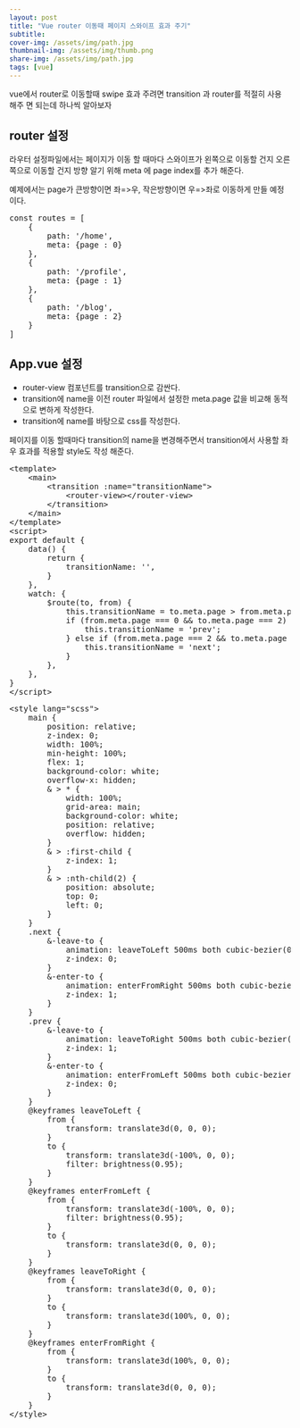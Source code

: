 ```yaml
---
layout: post
title: "Vue router 이동때 페이지 스와이프 효과 주기"
subtitle:
cover-img: /assets/img/path.jpg
thumbnail-img: /assets/img/thumb.png
share-img: /assets/img/path.jpg
tags: [vue]
---
```

<p>vue에서 router로 이동할때 swipe 효과 주려면 transition 과 router를 적절히 사용 해주 면 되는데 하나씩 알아보자</p>
<!--more-->
<h2 class="text-clip clip-img">router 설정</h2>
<p>라우터 설정파일에서는 페이지가 이동 할 때마다 스와이프가 왼쪽으로 이동할 건지 오른쪽으로 이동할 건지 방향 알기 위해 meta 에 page index를 추가 해준다. </p>
<p>예제에서는 page가 큰방향이면 좌=>우, 작은방향이면 우=>좌로 이동하게 만들 예정이다.</p>
<pre class="html">
const routes = [
    {
        path: '/home',
        meta: {page : 0}
    },
    {
        path: '/profile',
        meta: {page : 1}
    },
    {
        path: '/blog',
        meta: {page : 2}
    }
]
</pre>

<h2 class="text-clip clip-img">App.vue 설정</h2>
<ul>
    <li>router-view 컴포넌트를 transition으로 감싼다.</li>
    <li>transition에 name을 이전 router 파일에서 설정한 meta.page 값을 비교해 동적으로 변하게 작성한다.</li>
    <li>transition에 name를 바탕으로 css를 작성한다.</li>
</ul>
<p>페이지를 이동 할때마다 transition의 name을 변경해주면서 transition에서 사용할 좌우 효과를 적용할 style도 작성 해준다.</p>
<pre class="html">
&lt;template&gt;
    &lt;main&gt;
        &lt;transition :name="transitionName"&gt;
            &lt;router-view&gt;&lt;/router-view&gt;
        &lt;/transition&gt;
    &lt;/main&gt;
&lt;/template&gt;
&lt;script&gt;
export default {
	data() {
		return {
			transitionName: '',
		}
	},
	watch: {
		$route(to, from) {
			this.transitionName = to.meta.page > from.meta.page ? 'next' : 'prev';
			if (from.meta.page === 0 && to.meta.page === 2) {
				this.transitionName = 'prev';
			} else if (from.meta.page === 2 && to.meta.page === 0) {
				this.transitionName = 'next';
			}
		},
	},
}
&lt;/script&gt;
</pre>

<pre class="html">
&lt;style lang="scss"&gt;
    main {
        position: relative;
        z-index: 0;
        width: 100%;
        min-height: 100%;
        flex: 1;
        background-color: white;
        overflow-x: hidden;
        & > * {
            width: 100%;
            grid-area: main;
            background-color: white;
            position: relative;
            overflow: hidden;
        }
        & > :first-child {
            z-index: 1;
        }
        & > :nth-child(2) {
            position: absolute;
            top: 0;
            left: 0;
        }
    }
	.next {
		&-leave-to {
			animation: leaveToLeft 500ms both cubic-bezier(0.165, 0.84, 0.44, 1);
			z-index: 0;
		}
		&-enter-to {
			animation: enterFromRight 500ms both cubic-bezier(0.165, 0.84, 0.44, 1);
			z-index: 1;
		}
	}
	.prev {
		&-leave-to {
			animation: leaveToRight 500ms both cubic-bezier(0.165, 0.84, 0.44, 1);
			z-index: 1;
		}
		&-enter-to {
			animation: enterFromLeft 500ms both cubic-bezier(0.165, 0.84, 0.44, 1);
			z-index: 0;
		}
	}    
    @keyframes leaveToLeft {
        from {
            transform: translate3d(0, 0, 0);
        }
        to {
            transform: translate3d(-100%, 0, 0);
            filter: brightness(0.95);
        }
    }
    @keyframes enterFromLeft {
        from {
            transform: translate3d(-100%, 0, 0);
            filter: brightness(0.95);
        }
        to {
            transform: translate3d(0, 0, 0);
        }
    }
    @keyframes leaveToRight {
        from {
            transform: translate3d(0, 0, 0);
        }
        to {
            transform: translate3d(100%, 0, 0);
        }
    }
    @keyframes enterFromRight {
        from {
            transform: translate3d(100%, 0, 0);
        }
        to {
            transform: translate3d(0, 0, 0);
        }
    }
&lt;/style&gt;
</pre>